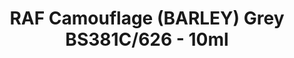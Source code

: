 ---
layout: product
title: "RAF Camouflage (BARLEY) Grey BS381C/626 - 10ml"
price: "330" 
desc: "Acrylic Laquer 10mL"
img_path: "/assets/img/RC299.webp"
brand: "AK "
available: true
special_offer: false
new: false
soon: false
cat: "020000"
subcat: "020200"
subsubcat: "020201"
sifra: "RC299"
popular: false
---